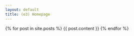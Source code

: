```yaml
---
layout: default
title: (e3) Homepage
---
```


{% for post in site.posts %}
  {{ post.content }}
{% endfor %}

